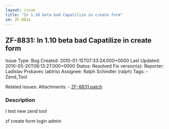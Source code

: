 ```yaml
---
layout: issue
title: "In 1.10 beta bad Capatilize in create form"
id: ZF-8831
---
```


ZF-8831: In 1.10 beta bad Capatilize in create form
---------------------------------------------------

 Issue Type: Bug Created: 2010-01-15T07:33:24.000+0000 Last Updated: 2010-05-20T06:13:27.000+0000 Status: Resolved Fix version(s): 
 Reporter:  Ladislav Prskavec (abtris)  Assignee:  Ralph Schindler (ralph)  Tags: - Zend\_Tool
 
 Related issues: 
 Attachments: - [ZF-8831.patch](/issues/secure/attachment/13087/ZF-8831.patch)
 
### Description

I test new zend tool

zf create form login admin

<?php

class admin\_Form\_Login extends Zend\_Form {

 
    public function init()
    {
        /* Form Elements & Other Definitions Here ... */
    }


}

zf create controller index 1 admin

<?php

class Admin\_IndexController extends Zend\_Controller\_Action {

 
    public function init()
    {
        /* Initialize action controller here */
    }
    
    public function indexAction()
    {
        // action body
    }


}

zf create module admin

 

 

### Comments

Posted by Shaun Farrell (farrelley) on 2010-05-20T06:12:16.000+0000

Offering a patch to change the class name to ucfirt the class name. This is because if there is a module the module name is in lowercase and prepended to the class name.

 

 

Posted by Shaun Farrell (farrelley) on 2010-05-20T06:13:27.000+0000

Please verify that Patch is correct.

 

 